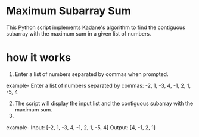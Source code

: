 # Maximum Subarray Sum
This Python script implements Kadane's algorithm to find the contiguous subarray with the maximum sum in a given list of numbers.

# how it works
1. Enter a list of numbers separated by commas when prompted.

example- Enter a list of numbers separated by commas: -2, 1, -3, 4, -1, 2, 1, -5, 4

2. The script will display the input list and the contiguous subarray with the maximum sum.
3. 
example- Input: [-2, 1, -3, 4, -1, 2, 1, -5, 4]
         Output: [4, -1, 2, 1]
